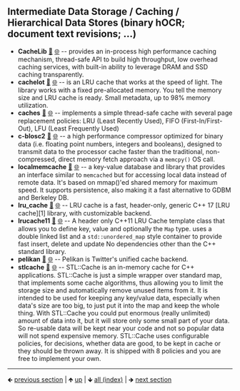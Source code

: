 









## Intermediate Data Storage / Caching / Hierarchical Data Stores (binary hOCR; document text revisions; ...)

- **CacheLib** [📁](./CacheLib) [🌐](https://github.com/GerHobbelt/CacheLib) -- provides an in-process high performance caching mechanism, thread-safe API to build high throughput, low overhead caching services, with built-in ability to leverage DRAM and SSD caching transparently.
- **cachelot** [📁](./cachelot) [🌐](https://github.com/GerHobbelt/cachelot) -- is an LRU cache that works at the speed of light. The library works with a fixed pre-allocated memory. You tell the memory size and LRU cache is ready. Small metadata, up to 98% memory utilization.
- **caches** [📁](./caches) [🌐](https://github.com/GerHobbelt/caches) -- implements a simple thread-safe cache with several page replacement policies: LRU (Least Recently Used), FIFO (First-In/First-Out), LFU (Least Frequently Used)
- **c-blosc2** [📁](./c-blosc2) [🌐](https://github.com/GerHobbelt/c-blosc2) -- a high performance compressor optimized for binary data (i.e. floating point numbers, integers and booleans), designed to transmit data to the processor cache faster than the traditional, non-compressed, direct memory fetch approach via a `memcpy()` OS call.
- **localmemcache** [📁](./localmemcache) [🌐](https://github.com/GerHobbelt/localmemcache) -- a key-value database and library that provides an interface similar to `memcached` but for accessing local data instead of remote data.  It's based on mmap()'ed shared memory for maximum speed. It supports persistence, also making it a fast alternative to GDBM and Berkeley DB.
- **lru_cache** [📁](./lru_cache) [🌐](https://github.com/GerHobbelt/lru_cache) -- LRU cache is a fast, header-only, generic C++ 17 [LRU cache][1] library, with customizable backend.
- **lrucache11** [📁](./lrucache11) [🌐](https://github.com/GerHobbelt/lrucache11) -- A header only C++11 LRU Cache template class that allows you to define key, value and optionally the `Map` type. uses a double linked list and a `std::unordered_map` style container to provide fast insert, delete and update No dependencies other than the C++ standard library.
- **pelikan** [📁](./pelikan) [🌐](https://github.com/GerHobbelt/pelikan) -- Pelikan is Twitter's unified cache backend.
- **stlcache** [📁](./stlcache) [🌐](https://github.com/GerHobbelt/stlcache) -- STL::Cache is an in-memory cache for C++ applications. STL::Cache is just a simple wrapper over standard map, that implements some cache algorithms, thus allowing you to limit the storage size and automatically remove unused items from it. It is intended to be used for keeping any key/value data, especially when data's size are too big, to just put it into the map and keep the whole thing. With STL::Cache you could put enormous (really unlimited) amount of data into it, but it will store only some small part of your data. So re-usable data will be kept near your code and not so popular data will not spend expensive memory. STL::Cache uses configurable policies, for decisions, whether data are good, to be kept in cache or they should be thrown away. It is shipped with 8 policies and you are free to implement your own.













	
----

🡸 [previous section](./0025-hash-like-filters-fast-hashing-for-hash-tables-et-al.md)  |  🡹 [up](./0016-libraries-we-re-looking-at-for-this-intent.md)  |  🡻 [all (index)](./0103-libraries-in-this-collection.md)  |  🡺 [next section](./0027-ram-disk-based-large-queues-and-stores-b-tree-lsm-tree.md)
